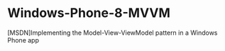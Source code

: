Windows-Phone-8-MVVM
====================
[MSDN]Implementing the Model-View-ViewModel pattern in a Windows Phone app